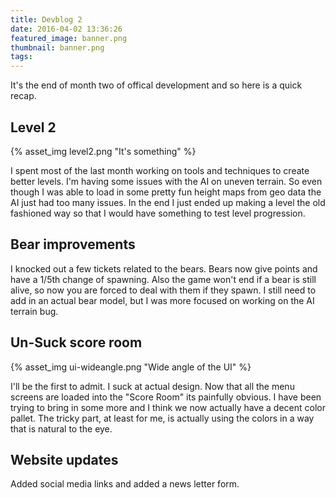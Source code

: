 ```yaml
---
title: Devblog 2
date: 2016-04-02 13:36:26
featured_image: banner.png
thumbnail: banner.png
tags:
---
```


It's the end of month two of offical development and so here is a quick recap.

<!-- more --> 

## Level 2
{% asset_img level2.png "It's something" %}

I spent most of the last month working on tools and techniques to create better levels. I'm having some issues with the AI on uneven terrain. So even though I was able to load in some pretty fun height maps from geo data the AI just had too many issues. In the end I just ended up making a level the old fashioned way so that I would have something to test level progression. 


## Bear improvements
I knocked out a few tickets related to the bears. Bears now give points and have a 1/5th change of spawning. Also the game won't end if a bear is still alive, so now you are forced to deal with them if they spawn. I still need to add in an actual bear model, but I was more focused on working on the AI terrain bug. 


## Un-Suck score room

{% asset_img ui-wideangle.png "Wide angle of the UI" %}

I'll be the first to admit. I suck at actual design. Now that all the menu screens are loaded into the "Score Room" its painfully obvious. I have been trying to bring in some more and I think we now actually have a decent color pallet. The tricky part, at least for me, is actually using the colors in a way that is natural to the eye. 


## Website updates
Added social media links and added a news letter form. 